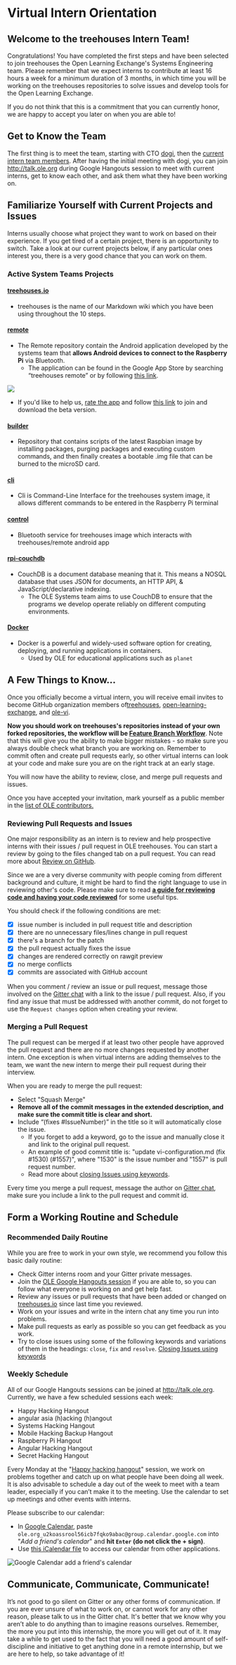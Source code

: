 # Virtual Intern Orientation

## Welcome to the treehouses Intern Team!

Congratulations! You have completed the first steps and have been selected to join treehouses the Open Learning Exchange's Systems Engineering team. 
Please remember that we expect interns to contribute at least 16 hours a week for a minimum duration of 3 months, in which time you will be working on the treehouses repositories to solve issues and develop tools for the Open Learning Exchange. 

If you do not think that this is a commitment that you can currently honor, we are happy to accept you later on when you are able to!

## Get to Know the Team

The first thing is to meet the team, starting with CTO [dogi](https://github.com/dogi), then the [current intern team  members](team.md). After having the initial meeting with dogi, you can join <http://talk.ole.org> during Google Hangouts session to meet with current interns, get to know each other, and ask them what they have been working on.

## Familiarize Yourself with Current Projects and Issues

Interns usually choose what project they want to work on based on their experience. If you get tired of a certain project, there is an opportunity to switch. Take a look at our current projects below, if any particular ones interest you, there is a very good chance that you can work on them.

### Active System Teams Projects

#### [treehouses.io](https://github.com/treehouses/treehouses.github.io/)
* treehouses is the name of our Markdown wiki which you have been using throughout the 10 steps.

#### [remote](https://github.com/treehouses/remote/)
 * The Remote repository contain the Android application developed by the systems team that **allows Android devices to connect to the Raspberry Pi** via Bluetooth.
   * The application can be found in the Google App Store by searching “treehouses remote” or by following [this link](https://play.google.com/store/apps/details?id=io.treehouses.remote).

  ![](images/remoteiconsml.jpg)

   * If you'd like to help us, [rate the app](https://play.google.com/store/apps/details?id=io.treehouses.remote) and follow [this link](https://play.google.com/apps/testing/io.treehouses.remote) to join and download the beta version.

#### [builder](https://github.com/treehouses/builder)
* Repository that contains scripts of the latest Raspbian image by installing packages, purging packages and executing custom commands, and then finally creates a bootable .img file that can be burned to the microSD card.

#### [cli](https://github.com/treehouses/cli)
* Cli is  Command-Line Interface for the treehouses system image, it allows different commands to be entered in the Raspberry Pi terminal

#### [control](https://github.com/treehouses/control)
* Bluetooth service for treehouses image which interacts with treehouses/remote android app

#### [rpi-couchdb](https://github.com/treehouses/rpi-couchdb)
* CouchDB is a document database meaning that it. This means a NOSQL database that uses JSON for documents, an HTTP API, & JavaScript/declarative indexing. 
  * The OLE Systems team aims to use CouchDB to ensure that the programs we develop operate reliably on different computing environments.

#### [Docker](https://hub.docker.com/r/treehouses/)
* Docker is a powerful and widely-used software option for creating, deploying, and running applications in containers. 
  * Used by OLE for educational applications such as `planet`

## A Few Things to Know...

Once you officially become a virtual intern, you will receive email invites to become GitHub organization members of[treehouses](https://github.com/treehouses), [open-learning-exchange](https://github.com/open-learning-exchange), and [ole-vi](https://github.com/ole-vi).

**Now you should work on treehouses's repositories instead of your own forked repositories, the workflow will be [Feature Branch Workflow](https://www.atlassian.com/git/tutorials/comparing-workflows/feature-branch-workflow)**. Note that this will give you the ability to make bigger mistakes - so make sure you always double check what branch you are working on. Remember to commit often and create pull requests early, so other virtual interns can look at your code and make sure you are on the right track at an early stage.

You will now have the ability to review, close, and merge pull requests and issues.

Once you have accepted your invitation, mark yourself as a public member in the [list of OLE contributors.](https://github.com/orgs/treehouses/people)

### Reviewing Pull Requests and Issues

One major responsibility as an intern is to review and help prospective interns with their issues / pull request in OLE treehouses. You can start a review by going to the files changed tab on a pull request. You can read more about [Review on GitHub](https://help.github.com/articles/about-pull-request-reviews/). 

Since we are a very diverse community with people coming from different background and culture, it might be hard to find the right language to use in reviewing other's code. Please make sure to read [**a guide for reviewing code and having your code reviewed**](https://github.com/thoughtbot/guides/tree/master/code-review#code-review) for some useful tips.

You should check if the following conditions are met:

* [x] issue number is included in pull request title and description
* [x] there are no unnecessary files/lines change in pull request
* [x] there's a branch for the patch
* [x] the pull request actually fixes the issue
* [x] changes are rendered correctly on rawgit preview
* [x] no merge conflicts
* [x] commits are associated with GitHub account

When you comment / review an issue or pull request, message those involved on the [Gitter chat](https://gitter.im/treehouses/Lobby) with a link to the issue / pull request. Also, if you find any issue that must be addressed with another commit, do not forget to use the `Request changes` option when creating your review.

### Merging a Pull Request

The pull request can be merged if at least two other people have approved the pull request and there are no more changes requested by another intern. One exception is when virtual interns are adding themselves to the team, we want the new intern to merge their pull request during their interview.

When you are ready to merge the pull request:

* Select "Squash Merge"
* **Remove all of the commit messages in the extended description, and make sure the commit title is clear and short.** 
* Include “(fixes #IssueNumber)” in the title so it will automatically close the issue.
  * If you forget to add a keyword, go to the issue and manually close it and link to the original pull request.
  * An example of good commit title is: "update vi-configuration.md (fix #1530) (#1557)", where "1530" is the issue number and "1557" is pull request number.
  * Read more about [closing Issues using keywords](https://help.github.com/articles/closing-issues-using-keywords/).

Every time you merge a pull request, message the author on [Gitter chat](https://gitter.im/treehouses/Lobby), make sure you include a link to the pull request and commit id.

## Form a Working Routine and Schedule

### Recommended Daily Routine

While you are free to work in your own style, we recommend you follow this basic daily routine:

* Check Gitter interns room and your Gitter private messages.
* Join the [OLE Google Hangouts session](http://talk.ole.org) if you are able to, so you can follow what everyone is working on and get help fast.
* Review any issues or pull requests that have been added or changed on [treehouses.io](https://github.com/treehouses/treehouses.github.io) since last time you reviewed.
* Work on your issues and write in the intern chat any time you run into problems.
* Make pull requests as early as possible so you can get feedback as you work.
* Try to close issues using some of the following keywords and variations of them in the headings: `close`, `fix` and `resolve`. [Closing Issues using keywords](https://help.github.com/articles/closing-issues-using-keywords/)

### Weekly Schedule

All of our Google Hangouts sessions can be joined at <http://talk.ole.org>. Currently, we have a few scheduled sessions each week:

* Happy Hacking Hangout
* angular asia (h)acking (h)angout
* Systems Hacking Hangout
* Mobile Hacking Backup Hangout
* Raspberry Pi Hangout
* Angular Hacking Hangout
* Secret Hacking Hangout


Every Monday at the "[Happy hacking hangout](http://talk.ole.org)" session, we work on problems together and catch up on what people have been doing all week. It is also advisable to schedule a day out of the week to meet with a team leader, especially if you can’t make it to the meeting. Use the calendar to set up meetings and other events with interns.

Please subscribe to our calendar:

* In [Google Calendar](https://calendar.google.com/), paste `ole.org_u2koassrool56icb7fqko9abac@group.calendar.google.com` into "*Add a friend's calendar*" and **hit `Enter` (do not click the + sign)**.
* Use [this iCalendar file](https://calendar.google.com/calendar/ical/ole.org_u2koassrool56icb7fqko9abac%40group.calendar.google.com/public/basic.ics) to access our calendar from other applications.

![Google Calendar add a friend's calendar](images/calendar.jpg)

## Communicate, Communicate, Communicate!

It’s not good to go silent on Gitter or any other forms of communication. If you are ever unsure of what to work on, or cannot work for any other reason, please talk to us in the Gitter chat. It's better that we know why you aren’t able to do anything than to imagine reasons ourselves. Remember, the more you put into this internship, the more you will get out of it. It may take a while to get used to the fact that you will need a good amount of self-discipline and initiative to get anything done in a remote internship, but we are here to help, so take advantage of it!
